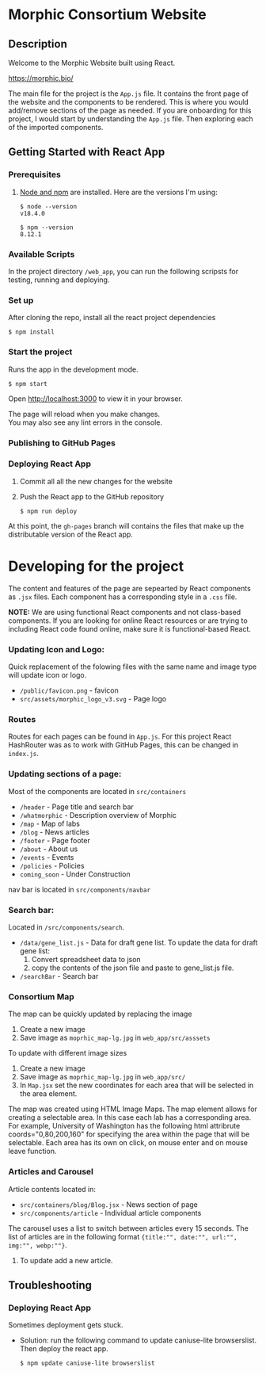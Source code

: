 # Morphic Consortium Website
## Description
Welcome to the Morphic Website built using React.

https://morphic.bio/

The main file for the project is the `App.js` file. It contains the front page of the website and the components to be rendered. This is where you would add/remove sections of the page as needed. If you are onboarding for this project, I would start by understanding the `App.js` file. Then exploring each of the imported components.


## Getting Started with React App
### Prerequisites

1. [Node and npm](https://nodejs.org/en/download/) are installed. Here are the versions I'm using:

    ```shell
    $ node --version
    v18.4.0

    $ npm --version
    8.12.1
    ```

### Available Scripts
In the project directory `/web_app`, you can run the following scripsts for testing, running and deploying.

### Set up

After cloning the repo, install all the react project dependencies
```shell
$ npm install
```
### Start the project
Runs the app in the development mode.
```shell
$ npm start
```
Open [http://localhost:3000](http://localhost:3000) to view it in your browser.

The page will reload when you make changes.\
You may also see any lint errors in the console.

### Publishing to GitHub Pages
### Deploying React App

1. Commit all all the new changes for the website

2. Push the React app to the GitHub repository

    ```shell
    $ npm run deploy
    ```

At this point, the `gh-pages` branch will contains the files that make up the distributable version of the React app.


# Developing for the project

The content and features of the page are sepearted by React components as `.jsx` files. Each component has a corresponding style in a `.css` file.

**NOTE:** We are using functional React components and not class-based components. If you are looking for online React resources or are trying to including React code found online, make sure it is functional-based React.

### Updating Icon and Logo:
Quick replacement of the folowing files with the same name and image type will update icon or logo.
* `/public/favicon.png` - favicon
* `src/assets/morphic_logo_v3.svg` - Page logo

### Routes
Routes for each pages can be found in `App.js`. For this project React HashRouter was as to work with GitHub Pages, this can be changed in `index.js`.

### Updating sections of a page:
Most of the components are located in `src/containers`
* `/header` - Page title and search bar
* `/whatmorphic` - Description overview of Morphic
* `/map` - Map of labs
* `/blog` - News articles
* `/footer` - Page footer
* `/about` - About us
* `/events` - Events
* `/policies` - Policies
* `coming_soon` - Under Construction

nav bar is located in `src/components/navbar`

### Search bar:
Located in `/src/components/search`. 
* `/data/gene_list.js` - Data for draft gene list. To update the data for draft gene list:
    1. Convert spreadsheet data to json
    2. copy the contents of the json file and paste to gene_list.js file.
* `/searchBar` - Search bar

### Consortium Map
The map can be quickly updated by replacing the image
1. Create a new image
2. Save image as `moprhic_map-lg.jpg` in `web_app/src/asssets`

To update with different image sizes
1. Create a new image
2. Save image as `moprhic_map-lg.jpg` in `web_app/src/`
3. In `Map.jsx` set the new coordinates for each area that will be selected in the area element.

The map was created using HTML Image Maps. The map element allows for creating a selectable area. In this case each lab has a corresponding area. For example, University of Washington has the following html attribrute coords="0,80,200,160" for specifying the area within the page that will be selectable. Each area has its own on click, on mouse enter and on mouse leave function.

### Articles and Carousel
Article contents located in:
* `src/containers/blog/Blog.jsx` - News section of page
* `src/components/article` - Individual article components

The carousel uses a list to switch between articles every 15 seconds. The list of articles are in the following format `{title:"", date:"", url:"", img:"", webp:""}`.
1. To update add a new article.

## Troubleshooting
### Deploying React App
Sometimes deployment gets stuck.
* Solution: run the following command to update caniuse-lite browserslist. Then deploy the react app.
    ```shell
    $ npm update caniuse-lite browserslist
    ```